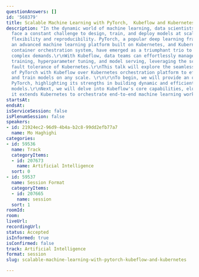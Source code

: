 ```yaml
---
questionAnswers: []
id: '568379'
title: Scalable Machine Learning with PyTorch,  Kubeflow and Kubernetes
description: "In the dynamic world of machine learning, data scientists and engineers
  face a constant challenge to design, train, and deploy models at scale while maintaining
  flexibility and reproducibility. PyTorch, a popular deep learning framework, Kubeflow,
  an advanced machine learning platform built on Kubernetes, and Kubernetes, a leading
  container orchestration system, have emerged as a triumphant trio to tackle these
  complex demands.\r\nWith Kubeflow, data teams can effortlessly manage distributed
  training, hyperparameter tuning, and model serving, leveraging the scalability and
  fault tolerance of Kubernetes.\r\nThis talk will explore the seamless integration
  of PyTorch with Kubeflow over Kubernetes orchestration platform to efficiently design
  and train models on any scale. \r\n\r\nTo begin, we will provide an overview of
  PyTorch, highlighting its strengths in building dynamic and efficient deep learning
  models.\r\nNext, we will delve into Kubeflow's core capabilities, elucidating how
  it extends Kubernetes to orchestrate end-to-end machine learning workflows."
startsAt: 
endsAt: 
isServiceSession: false
isPlenumSession: false
speakers:
- id: 21924ec2-96d9-4b4a-b2c8-99dd2efb77a7
  name: Mo Haghighi
categories:
- id: 59536
  name: Track
  categoryItems:
  - id: 207673
    name: Artificial Intelligence
  sort: 0
- id: 59537
  name: Session Format
  categoryItems:
  - id: 207665
    name: session
  sort: 1
roomId: 
room: 
liveUrl: 
recordingUrl: 
status: Accepted
isInformed: true
isConfirmed: false
track: Artificial Intelligence
format: session
slug: scalable-machine-learning-with-pytorch-kubeflow-and-kubernetes

---
```

